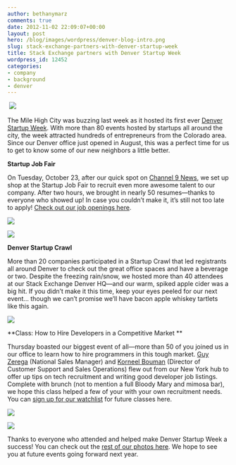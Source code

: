```yaml
---
author: bethanymarz
comments: true
date: 2012-11-02 22:09:07+00:00
layout: post
hero: /blog/images/wordpress/denver-blog-intro.png
slug: stack-exchange-partners-with-denver-startup-week
title: Stack Exchange partners with Denver Startup Week
wordpress_id: 12452
categories:
- company
- background
- denver
---
```


 ![](/blog/images/wordpress/denver-blog-intro.png)



The Mile High City was buzzing last week as it hosted its first ever [Denver Startup Week](http://denverstartupweek.com/). With more than 80 events hosted by startups all around the city, the week attracted hundreds of entrepreneurs from the Colorado area. Since our Denver office just opened in August, this was a perfect time for us to get to know some of our new neighbors a little better.

**Startup Job Fair**

On Tuesday, October 23, after our quick spot on [Channel 9 News](http://www.9news.com/money/295707/344/QA-company-now-hiring-in-Denver), we set up shop at the Startup Job Fair to recruit even more awesome talent to our company. After two hours, we brought in nearly 50 resumes—thanks to everyone who showed up! In case you couldn’t make it, it’s still not too late to apply! [Check out our job openings here](http://stackexchange.com/about/hiring).

![](/blog/images/wordpress/denver-blog-1.jpg)

![](/blog/images/wordpress/denver-blog-2.jpg)



**Denver Startup Crawl**

More than 20 companies participated in a Startup Crawl that led registrants all around Denver to check out the great office spaces and have a beverage or two. Despite the freezing rain/snow, we hosted more than 40 attendees at our Stack Exchange Denver HQ—and our warm, spiked apple cider was a big hit. If you didn’t make it this time, keep your eyes peeled for our next event… though we can’t promise we’ll have bacon apple whiskey tartlets like this again.

![](/blog/images/wordpress/denver-blog-3.jpg)

**Class: How to Hire Developers in a Competitive Market
**

Thursday boasted our biggest event of all—more than 50 of you joined us in our office to learn how to hire programmers in this tough market. [Guy Zerega](http://stackexchange.com/users/383041/guyzee) (National Sales Manager) and [Korneel Bouman](http://stackexchange.com/users/77247/korneel-bouman) (Director of Customer Support and Sales Operations) flew out from our New York hub to offer up tips on tech recruitment and writing good developer job listings. Complete with brunch (not to mention a full Bloody Mary and mimosa bar), we hope this class helped a few of your with your own recruitment needs. You can [sign up for our watchlist](http://www.skillshare.com/How-to-Hire-Developers-in-a-Competitive-Market/5414387) for future classes here.

![](/blog/images/wordpress/denver-blog-4.jpg)

![](/blog/images/wordpress/denver-blog-5.jpg)

Thanks to everyone who attended and helped make Denver Startup Week a success! You can check out the [rest of our photos here](http://www.flickr.com/photos/stackexchange/sets/72157631903818852/). We hope to see you at future events going forward next year.
